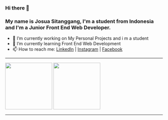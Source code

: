 ### Hi there 👋

### My name is Josua Sitanggang, I'm a student from Indonesia and I'm a Junior  Front End Web Developer.
- 🔭 I’m currently working on My Personal Projects and i m a student
- 🌱 I’m currently learning Front End Web Development
- 📫 How to reach me: <a href="https://www.linkedin.com/in/josua-sitanggang-25898b214/" target="_blank">LinkedIn</a> | <a href="https://www.instagram.com/josuastng/">Instagram</a>
| <a href="https://www.facebook.com/profile.php?id=100009735270078">Facebook</a>
---
<!-- ![Anurag's GitHub stats](https://github-readme-stats.vercel.app/api?username=josua-stng&theme=algolia&show_icons=true)
[![Top Langs](https://github-readme-stats.vercel.app/api/top-langs/?username=josua-stng&theme=algolia&show_icons=true&layout=compact)](https://github.com/josua-stng) -->
<img height="150em" src="https://github-readme-stats-eight-theta.vercel.app/api?username=josua-stng&show_icons=true&theme=algolia&include_all_commits=true&count_private=true"/>
<img height="150em" src="https://github-readme-stats-eight-theta.vercel.app/api/top-langs/?username=josua-stng&layout=compact&langs_count=8&theme=algolia"/>


---
<!--

- 👯 I’m looking to collaborate on ...
- 🤔 I’m looking for help with ...
- 💬 Ask me about ...
- 😄 Pronouns: ...
- ⚡ Fun fact: ...
-->

